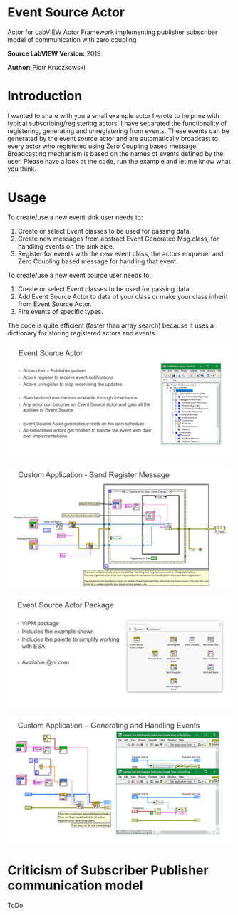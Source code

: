 # Event Source Actor
Actor for LabVIEW Actor Framework implementing publisher subscriber model of communication with zero coupling

**Source LabVIEW Version:** 2019 

**Author:** Piotr Kruczkowski

# Introduction 
I wanted to share with you a small example actor I wrote to help me with typical subscribing/registering actors.
I have separated the functionality of registering, generating and unregistering from events. These events can be generated by the event source actor and are automatically broadcast to every actor who registered using Zero Coupling based message.
Broadcasting mechanism is based on the names of events defined by the user.
Please have a look at the code, run the example and let me know what you think.
 

# Usage
To create/use a new event sink user needs to:
1. Create or select Event classes to be used for passing data.
2. Create new messages from abstract Event Generated Msg.class, for handling events on the sink side.
3. Register for events with the new event class, the actors enqueuer and Zero Coupling based message for handling that event.
 
To create/use a new event source user needs to:
1. Create or select Event classes to be used for passing data.
2. Add Event Source Actor to data of your class or make your class inherit from Event Source Actor.
3. Fire events of specific types.
 
The code is quite efficient (faster than array search) because it uses a dictionary for storing registered actors and events.

![](Images/ESA1.PNG)

![](Images/ESA2.PNG)

![](Images/ESA3.PNG)

![](Images/ESA4.PNG)

# Criticism of Subscriber Publisher communication model
ToDo
